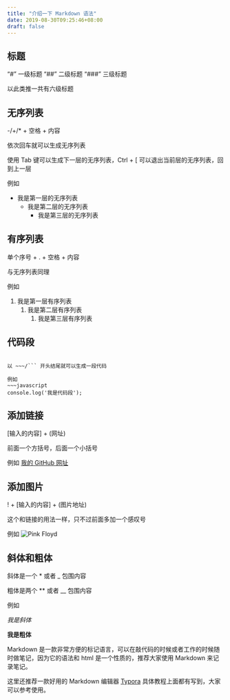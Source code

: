 ```yaml
---
title: "介绍一下 Markdown 语法"
date: 2019-08-30T09:25:46+08:00
draft: false
---
```






## 标题


“#”      一级标题
“##”     二级标题
“###”    三级标题

以此类推一共有六级标题



## 无序列表


-/+/* + 空格 + 内容

依次回车就可以生成无序列表

使用 Tab 键可以生成下一层的无序列表，Ctrl + [ 可以退出当前层的无序列表，回到上一层

例如
- 我是第一层的无序列表
  - 我是第二层的无序列表
    - 我是第三层的无序列表




## 有序列表


单个序号 + . + 空格 + 内容

与无序列表同理

例如
1. 我是第一层有序列表
   1. 我是第二层有序列表
      1. 我是第三层有序列表




## 代码段

~~~ + 代码语言（java/javascript/..) + ~~~

以 ~~~/``` 开头结尾就可以生成一段代码

例如
~~~javascript
console.log('我是代码段');
~~~



## 添加链接

[输入的内容] + (网址)

前面一个方括号，后面一个小括号

例如
[我的 GitHub 网址](github.com/mxylovezh)



## 添加图片

! + [输入的内容] + (图片地址)

这个和链接的用法一样，只不过前面多加一个感叹号

例如
![Pink Floyd](https://timgsa.baidu.com/timg?image&quality=80&size=b9999_10000&sec=1567149599724&di=de99a346fcf0f4cddd7a640fb77c307b&imgtype=0&src=http%3A%2F%2Fmmbiz.qpic.cn%2Fmmbiz_jpg%2FjwPPrfORf3hgQEZArh90SFJiaB7ebNFrQmLicGxYHWg4YEcs6OtI7lPdeE3oiaNuAvibrsnVEFtEAoIDeWNMHNibkjg%2F0%3Fwx_fmt%3Djpeg)

## 斜体和粗体

斜体是一个 * 或者 _ 包围内容

粗体是两个 ** 或者 __ 包围内容

例如

_我是斜体_

**我是粗体**

Markdown 是一款非常方便的标记语言，可以在敲代码的时候或者工作的时候随时做笔记，因为它的语法和 html 是一个性质的，推荐大家使用 Markdown 来记录笔记。

这里还推荐一款好用的 Markdown 编辑器 [Typora](https://typora.io/)
具体教程上面都有写到，大家可以参考使用。
  





